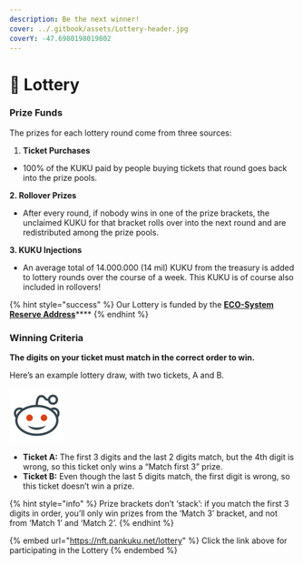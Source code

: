 ```yaml
---
description: Be the next winner!
cover: ../.gitbook/assets/Lottery-header.jpg
coverY: -47.6980198019802
---
```


# 🎲 Lottery

### Prize Funds

The prizes for each lottery round come from three sources:

1. **Ticket Purchases**

* 100% of the KUKU paid by people buying tickets that round goes back into the prize pools.

&#x20; **2. Rollover Prizes**

* After every round, if nobody wins in one of the prize brackets, the unclaimed KUKU for that bracket rolls over into the next round and are redistributed among the prize pools.

&#x20;**3. KUKU Injections**

* An average total of 14.000.000 (14 mil) KUKU from the treasury is added to lottery rounds over the course of a week. This KUKU is of course also included in rollovers!

{% hint style="success" %}
Our Lottery is funded by the [**ECO-System Reserve Address**](../knowledge-center/the-project/development/wallet-addresses.md)****
{% endhint %}

### Winning Criteria

**The digits on your ticket must match in the correct order to win.**

Here’s an example lottery draw, with two tickets, A and B.

![](<../.gitbook/assets/image (27).png>)

* **Ticket A:** The first 3 digits and the last 2 digits match, but the 4th digit is wrong, so this ticket only wins a “Match first 3” prize.
* **Ticket B:** Even though the last 5 digits match, the first digit is wrong, so this ticket doesn’t win a prize.

{% hint style="info" %}
Prize brackets don’t ‘stack’: if you match the first 3 digits in order, you’ll only win prizes from the ‘Match 3’ bracket, and not from ‘Match 1’ and ‘Match 2’.
{% endhint %}

{% embed url="https://nft.pankuku.net/lottery" %}
Click the link above for participating in the Lottery
{% endembed %}
